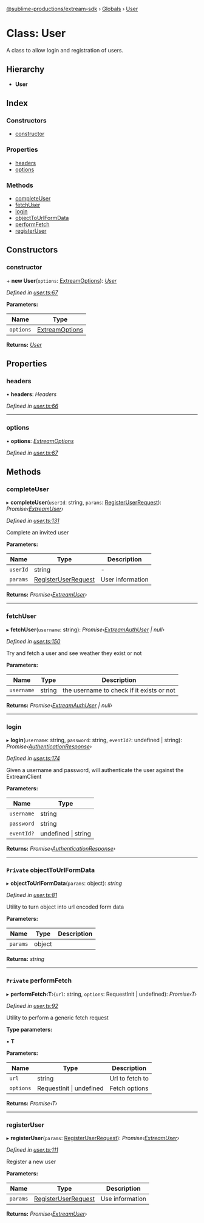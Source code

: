 [@sublime-productions/extream-sdk](../README.md) › [Globals](../globals.md) › [User](user.md)

# Class: User

A class to allow login and registration of users.

## Hierarchy

* **User**

## Index

### Constructors

* [constructor](user.md#constructor)

### Properties

* [headers](user.md#headers)
* [options](user.md#options)

### Methods

* [completeUser](user.md#completeuser)
* [fetchUser](user.md#fetchuser)
* [login](user.md#login)
* [objectToUrlFormData](user.md#private-objecttourlformdata)
* [performFetch](user.md#private-performfetch)
* [registerUser](user.md#registeruser)

## Constructors

###  constructor

\+ **new User**(`options`: [ExtreamOptions](../interfaces/extreamoptions.md)): *[User](user.md)*

*Defined in [user.ts:67](https://github.com/Extream-SaaS/ex-sdk/blob/600cbb0/src/user.ts#L67)*

**Parameters:**

Name | Type |
------ | ------ |
`options` | [ExtreamOptions](../interfaces/extreamoptions.md) |

**Returns:** *[User](user.md)*

## Properties

###  headers

• **headers**: *Headers*

*Defined in [user.ts:66](https://github.com/Extream-SaaS/ex-sdk/blob/600cbb0/src/user.ts#L66)*

___

###  options

• **options**: *[ExtreamOptions](../interfaces/extreamoptions.md)*

*Defined in [user.ts:67](https://github.com/Extream-SaaS/ex-sdk/blob/600cbb0/src/user.ts#L67)*

## Methods

###  completeUser

▸ **completeUser**(`userId`: string, `params`: [RegisterUserRequest](../interfaces/registeruserrequest.md)): *Promise‹[ExtreamUser](../interfaces/extreamuser.md)›*

*Defined in [user.ts:131](https://github.com/Extream-SaaS/ex-sdk/blob/600cbb0/src/user.ts#L131)*

Complete an invited user

**Parameters:**

Name | Type | Description |
------ | ------ | ------ |
`userId` | string | - |
`params` | [RegisterUserRequest](../interfaces/registeruserrequest.md) | User information  |

**Returns:** *Promise‹[ExtreamUser](../interfaces/extreamuser.md)›*

___

###  fetchUser

▸ **fetchUser**(`username`: string): *Promise‹[ExtreamAuthUser](../interfaces/extreamauthuser.md) | null›*

*Defined in [user.ts:150](https://github.com/Extream-SaaS/ex-sdk/blob/600cbb0/src/user.ts#L150)*

Try and fetch a user and see weather they exist or not

**Parameters:**

Name | Type | Description |
------ | ------ | ------ |
`username` | string | the username to check if it exists or not  |

**Returns:** *Promise‹[ExtreamAuthUser](../interfaces/extreamauthuser.md) | null›*

___

###  login

▸ **login**(`username`: string, `password`: string, `eventId?`: undefined | string): *Promise‹[AuthenticationResponse](../interfaces/authenticationresponse.md)›*

*Defined in [user.ts:174](https://github.com/Extream-SaaS/ex-sdk/blob/600cbb0/src/user.ts#L174)*

Given a username and password, will authenticate the user against the ExtreamClient

**Parameters:**

Name | Type |
------ | ------ |
`username` | string |
`password` | string |
`eventId?` | undefined &#124; string |

**Returns:** *Promise‹[AuthenticationResponse](../interfaces/authenticationresponse.md)›*

___

### `Private` objectToUrlFormData

▸ **objectToUrlFormData**(`params`: object): *string*

*Defined in [user.ts:81](https://github.com/Extream-SaaS/ex-sdk/blob/600cbb0/src/user.ts#L81)*

Utility to turn object into url encoded form data

**Parameters:**

Name | Type | Description |
------ | ------ | ------ |
`params` | object |   |

**Returns:** *string*

___

### `Private` performFetch

▸ **performFetch**‹**T**›(`url`: string, `options`: RequestInit | undefined): *Promise‹T›*

*Defined in [user.ts:92](https://github.com/Extream-SaaS/ex-sdk/blob/600cbb0/src/user.ts#L92)*

Utility to perform a generic fetch request

**Type parameters:**

▪ **T**

**Parameters:**

Name | Type | Description |
------ | ------ | ------ |
`url` | string | Url to fetch to |
`options` | RequestInit &#124; undefined | Fetch options  |

**Returns:** *Promise‹T›*

___

###  registerUser

▸ **registerUser**(`params`: [RegisterUserRequest](../interfaces/registeruserrequest.md)): *Promise‹[ExtreamUser](../interfaces/extreamuser.md)›*

*Defined in [user.ts:111](https://github.com/Extream-SaaS/ex-sdk/blob/600cbb0/src/user.ts#L111)*

Register a new user

**Parameters:**

Name | Type | Description |
------ | ------ | ------ |
`params` | [RegisterUserRequest](../interfaces/registeruserrequest.md) | Use information  |

**Returns:** *Promise‹[ExtreamUser](../interfaces/extreamuser.md)›*
